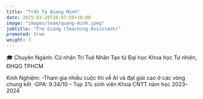```yaml
---
title: "Trần Tạ Quang Minh"
date: 2025-03-28T10:47:58+10:00
image: "images/team/quang-minh.jpeg"
jobtitle: "Trợ Giảng (Teaching Assistant)"
promoted: true
weight: 3
---
```


🎓 Chuyên Ngành: Cử nhân Trí Tuệ Nhân Tạo từ Đại học Khoa học Tự nhiên, ĐHQG TPHCM


Kinh Nghiệm: 
-Tham gia nhiều cuộc thi về AI và đạt giải cao ở các vòng chung kết
-GPA: 9.34/10 – Top 3% sinh viên Khoa CNTT năm học 2023–2024
